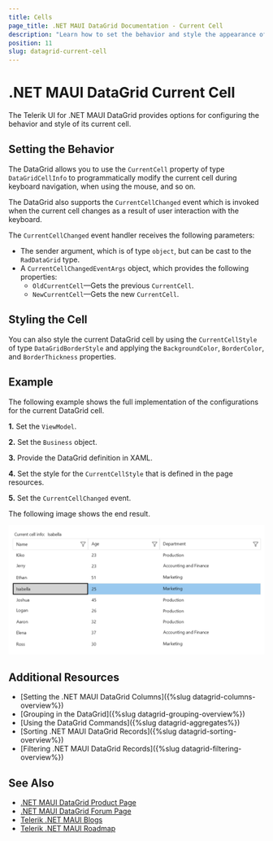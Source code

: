 ```yaml
---
title: Cells
page_title: .NET MAUI DataGrid Documentation - Current Cell
description: "Learn how to set the behavior and style the appearance of the current cell of the Telerik UI for .NET MAUI DataGrid component."
position: 11
slug: datagrid-current-cell
---
```


# .NET MAUI DataGrid Current Cell

The Telerik UI for .NET MAUI DataGrid provides options for configuring the behavior and style of its current cell.

## Setting the Behavior

The DataGrid allows you to use the `CurrentCell` property of type `DataGridCellInfo` to programmatically modify the current cell during keyboard navigation, when using the mouse, and so on.

The DataGrid also supports the `CurrentCellChanged` event which is invoked when the current cell changes as a result of user interaction with the keyboard.

The `CurrentCellChanged` event handler receives the following parameters:

* The sender argument, which is of type `object`, but can be cast to the `RadDataGrid` type.
* A `CurrentCellChangedEventArgs` object, which provides the following properties:
	- `OldCurrentCell`&mdash;Gets the previous `CurrentCell`.
	- `NewCurrentCell`&mdash;Gets the new `CurrentCell`.

## Styling the Cell

You can also style the current DataGrid cell by using the `CurrentCellStyle` of type `DataGridBorderStyle` and applying the `BackgroundColor`, `BorderColor`, and `BorderThickness` properties.

## Example

The following example shows the full implementation of the configurations for the current DataGrid cell.

**1.** Set the `ViewModel`.

<snippet id='datagrid-grouping-propertygroupdescriptor-viewmodel' />

**2.** Set the `Business` object.

<snippet id='datagrid-grouping-propertygroupdescriptor-object' />

**3.** Provide the DataGrid definition in XAML.

<snippet id='datagrid-keyboard-navigation-xaml' />

**4.** Set the style for the `CurrentCellStyle` that is defined in the page resources.

<snippet id='datagrid-keyboard-navigation-style' />

**5.** Set the `CurrentCellChanged` event.

<snippet id='datagrid-currentcell-changed' />

The following image shows the end result.

![DataGrid Current Cell](images/datagrid-keyboard-navigation.png)

## Additional Resources

- [Setting the .NET MAUI DataGrid Columns]({%slug datagrid-columns-overview%})
- [Grouping in the DataGrid]({%slug datagrid-grouping-overview%})
- [Using the DataGrid Commands]({%slug datagrid-aggregates%})
- [Sorting .NET MAUI DataGrid Records]({%slug datagrid-sorting-overview%})
- [Filtering .NET MAUI DataGrid Records]({%slug datagrid-filtering-overview%})

## See Also

- [.NET MAUI DataGrid Product Page](https://www.telerik.com/maui-ui/datagrid)
- [.NET MAUI DataGrid Forum Page](https://www.telerik.com/forums/maui?tagId=1801)
- [Telerik .NET MAUI Blogs](https://www.telerik.com/blogs/mobile-net-maui)
- [Telerik .NET MAUI Roadmap](https://www.telerik.com/support/whats-new/maui-ui/roadmap)
